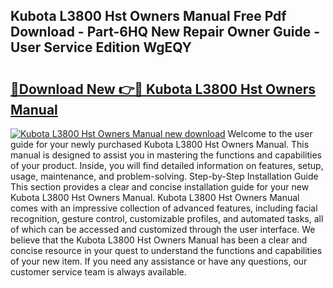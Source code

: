 ## Kubota L3800 Hst Owners Manual Free Pdf Download - Part-6HQ New Repair Owner Guide - User Service Edition WgEQY

# <h2><a href="http://bc92016.oget.top/?id=Kubota+L3800+Hst+Owners+Manual">🔗Download New 👉🔴 Kubota L3800 Hst Owners Manual</a></h2>

[![Kubota L3800 Hst Owners Manual new download](https://i.imgur.com/5g1atiW.png)](http://bc92016.oget.top/?id=Kubota+L3800+Hst+Owners+Manual)
Welcome to the user guide for your newly purchased Kubota L3800 Hst Owners Manual. This manual is designed to assist you in mastering the functions and capabilities of your product. Inside, you will find detailed information on features, setup, usage, maintenance, and problem-solving. Step-by-Step Installation Guide This section provides a clear and concise installation guide for your new Kubota L3800 Hst Owners Manual. Kubota L3800 Hst Owners Manual comes with an impressive collection of advanced features, including facial recognition, gesture control, customizable profiles, and automated tasks, all of which can be accessed and customized through the user interface. We believe that the Kubota L3800 Hst Owners Manual has been a clear and concise resource in your quest to understand the functions and capabilities of your new item. If you need any assistance or have any questions, our customer service team is always available.
